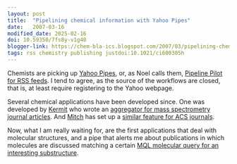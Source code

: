 ```yaml
---
layout: post
title:  "Pipelining chemical information with Yahoo Pipes"
date:   2007-03-16
modified_date: 2025-02-16
doi: 10.59350/7fs8y-v1g48
blogger-link: https://chem-bla-ics.blogspot.com/2007/03/pipelining-chemical-information-with.html
tags: rss chemistry publishing justdoi:10.1021/ci600305h
---
```


Chemists are picking up [Yahoo Pipes](http://pipes.yahoo.com/), or, as Noel calls them,
[Pipeline Pilot for RSS feeds](http://www.mail-archive.com/blue-obelisk@hardly.cubic.uni-koeln.de/msg00120.html).
I tend to agree, as the source of the workflows are closed, that is, at least require registering to the Yahoo webpage.

Several chemical applications have been developed since. One was developed by [Kermit](http://msblog.kermitmurray.com/)
who wrote an [aggregator for mass spectrometry journal articles](http://msblog.kermitmurray.com/2007/02/yahoo-pipes-mass-spectrometry.html).
And [Mitch](http://www.chemicalforums.com/index.php?action=profile;u=2) has set up a
[similar feature for ACS journals](http://www.chemicalforums.com/index.php?topic=13458.msg62253#msg62253).

Now, what I am really waiting for, are the first applications that deal with molecular structures, and a
pipe that alerts me about publications in which molecules are discussed matching a certain
[MQL molecular query for an interesting substructure](https://doi.org/10.1021/ci600305h).
